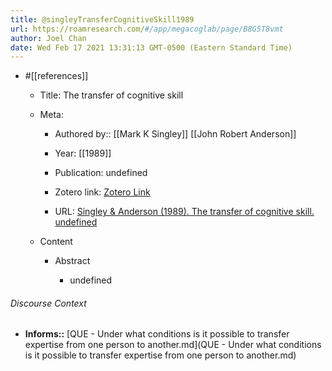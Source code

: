 ```yaml
---
title: @singleyTransferCognitiveSkill1989
url: https://roamresearch.com/#/app/megacoglab/page/B8G5T8vmt
author: Joel Chan
date: Wed Feb 17 2021 13:31:13 GMT-0500 (Eastern Standard Time)
---
```


- #[[references]]

    - Title: The transfer of cognitive skill

    - Meta:

        - Authored by:: [[Mark K Singley]] [[John Robert Anderson]]

        - Year: [[1989]]

        - Publication: undefined

        - Zotero link: [Zotero Link](zotero://select/items/7_5HNJWU7L)

        - URL: [Singley & Anderson (1989). The transfer of cognitive skill. undefined](undefined)

    - Content

        - Abstract

            - undefined

###### Discourse Context

- **Informs::** [QUE - Under what conditions is it possible to transfer expertise from one person to another.md](QUE - Under what conditions is it possible to transfer expertise from one person to another.md)

